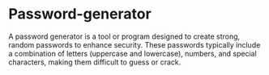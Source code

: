 # Password-generator
A password generator is a tool or program designed to create strong, random passwords to enhance security. These passwords typically include a combination of letters (uppercase and lowercase), numbers, and special characters, making them difficult to guess or crack. 
